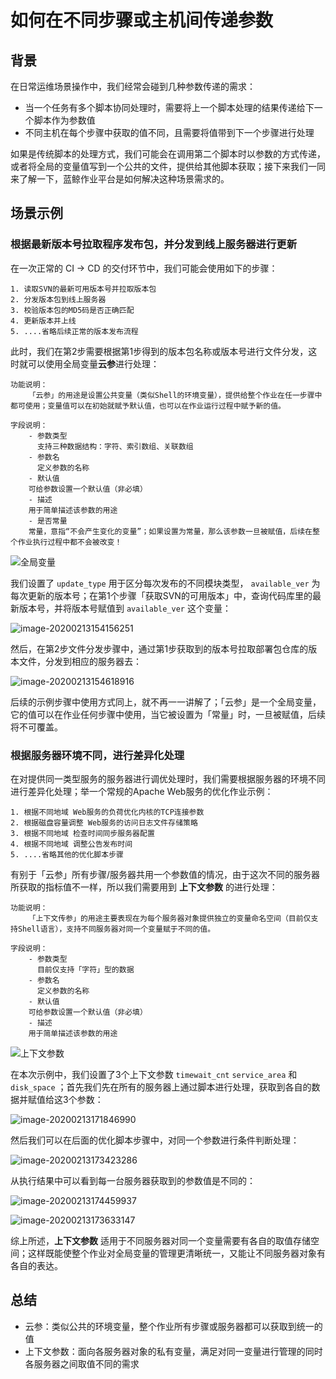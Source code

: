 # 如何在不同步骤或主机间传递参数

## 背景

在日常运维场景操作中，我们经常会碰到几种参数传递的需求：

- 当一个任务有多个脚本协同处理时，需要将上一个脚本处理的结果传递给下一个脚本作为参数值
- 不同主机在每个步骤中获取的值不同，且需要将值带到下一个步骤进行处理

如果是传统脚本的处理方式，我们可能会在调用第二个脚本时以参数的方式传递，或者将全局的变量值写到一个公共的文件，提供给其他脚本获取；接下来我们一同来了解一下，蓝鲸作业平台是如何解决这种场景需求的。

## 场景示例

### 根据最新版本号拉取程序发布包，并分发到线上服务器进行更新

在一次正常的 CI -> CD 的交付环节中，我们可能会使用如下的步骤：

```shell
1. 读取SVN的最新可用版本号并拉取版本包
2. 分发版本包到线上服务器
3. 校验版本包的MD5码是否正确匹配
4. 更新版本并上线
5. ....省略后续正常的版本发布流程
```

此时，我们在第2步需要根据第1步得到的版本包名称或版本号进行文件分发，这时就可以使用全局变量**云参**进行处理：

```shell
功能说明：
	「云参」的用途是设置公共变量（类似Shell的环境变量），提供给整个作业在任一步骤中都可使用；变量值可以在初始就赋予默认值，也可以在作业运行过程中赋予新的值。

字段说明：
	- 参数类型
	  支持三种数据结构：字符、索引数组、关联数组
	- 参数名
	  定义参数的名称
	- 默认值
  	可给参数设置一个默认值（非必填）
	- 描述
  	用于简单描述该参数的用途
	- 是否常量
  	常量，意指“不会产生变化的变量”；如果设置为常量，那么该参数一旦被赋值，后续在整个作业执行过程中都不会被改变！
```

![全局变量](media/image-20200213122225276.png)

我们设置了 `update_type` 用于区分每次发布的不同模块类型， `available_ver` 为每次更新的版本号；在第1个步骤「获取SVN的可用版本」中，查询代码库里的最新版本号，并将版本号赋值到 `available_ver` 这个变量：

![image-20200213154156251](media/image-20200213154156251.png)

然后，在第2步文件分发步骤中，通过第1步获取到的版本号拉取部署包仓库的版本文件，分发到相应的服务器去：

![image-20200213154618916](media/image-20200213154618916.png)

后续的示例步骤中使用方式同上，就不再一一讲解了；「云参」是一个全局变量，它的值可以在作业任何步骤中使用，当它被设置为「常量」时，一旦被赋值，后续将不可覆盖。

### 根据服务器环境不同，进行差异化处理

在对提供同一类型服务的服务器进行调优处理时，我们需要根据服务器的环境不同进行差异化处理；举一个常规的Apache Web服务的优化作业示例：

```shell
1. 根据不同地域 Web服务的负荷优化内核的TCP连接参数
2. 根据磁盘容量调整 Web服务的访问日志文件存储策略
3. 根据不同地域 检查时间同步服务器配置
4. 根据不同地域 调整公告发布时间
5. ....省略其他的优化脚本步骤
```

有别于「云参」所有步骤/服务器共用一个参数值的情况，由于这次不同的服务器所获取的指标值不一样，所以我们需要用到 **上下文参数** 的进行处理：

```shell
功能说明：
	「上下文传参」的用途主要表现在为每个服务器对象提供独立的变量命名空间（目前仅支持Shell语言），支持不同服务器对同一个变量赋于不同的值。

字段说明：
	- 参数类型
	  目前仅支持「字符」型的数据
	- 参数名
	  定义参数的名称
	- 默认值
  	可给参数设置一个默认值（非必填）
	- 描述
  	用于简单描述该参数的用途
```

![上下文参数](media/image-20200213171031941.png)

在本次示例中，我们设置了3个上下文参数 `timewait_cnt` `service_area` 和 `disk_space` ；首先我们先在所有的服务器上通过脚本进行处理，获取到各自的数据并赋值给这3个参数：

![image-20200213171846990](media/image-20200213171846990.png)

然后我们可以在后面的优化脚本步骤中，对同一个参数进行条件判断处理：

![image-20200213173423286](media/image-20200213173423286.png)

从执行结果中可以看到每一台服务器获取到的参数值是不同的：

![image-20200213174459937](media/image-20200213174459937.png)

![image-20200213173633147](media/image-20200213173633147.png)

综上所述，**上下文参数** 适用于不同服务器对同一个变量需要有各自的取值存储空间；这样既能使整个作业对全局变量的管理更清晰统一，又能让不同服务器对象有各自的表达。

## 总结

- 云参：类似公共的环境变量，整个作业所有步骤或服务器都可以获取到统一的值
- 上下文参数：面向各服务器对象的私有变量，满足对同一变量进行管理的同时各服务器之间取值不同的需求

